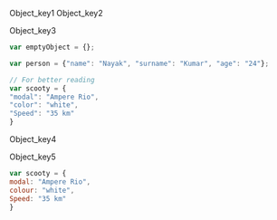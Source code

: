 Object_key1
Object_key2


Object_key3


```javascript
var emptyObject = {};

var person = {"name": "Nayak", "surname": "Kumar", "age": "24"};

// For better reading
var scooty = {
"modal": "Ampere Rio",
"color": "white",
"Speed": "35 km"
}
```

Object_key4


Object_key5

 
```javascript
var scooty = {
modal: "Ampere Rio",
colour: "white",
Speed: "35 km"
}
```